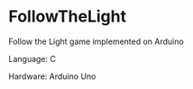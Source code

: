 # FollowTheLight

Follow the Light game implemented on Arduino 

Language: C

Hardware: Arduino Uno
